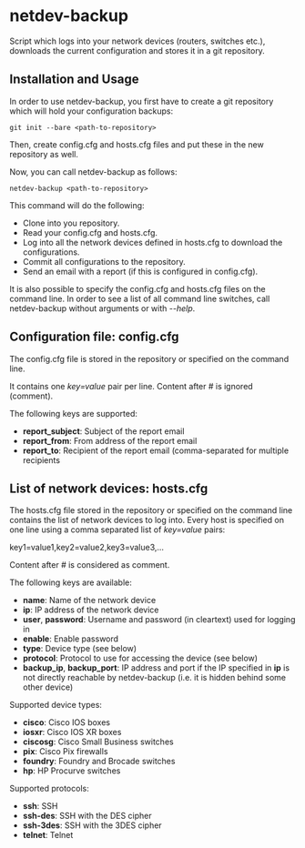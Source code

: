 netdev-backup
=============

Script which logs into your network devices (routers, switches etc.),
downloads the current configuration and stores it in a git repository.

Installation and Usage
----------------------

In order to use netdev-backup, you first have to create a git
repository which will hold your configuration backups:

```
git init --bare <path-to-repository>
```

Then, create config.cfg and hosts.cfg files and put these in the new
repository as well.

Now, you can call netdev-backup as follows:

```
netdev-backup <path-to-repository>
```

This command will do the following:

- Clone into you repository.
- Read your config.cfg and hosts.cfg.
- Log into all the network devices defined in hosts.cfg to download
  the configurations.
- Commit all configurations to the repository.
- Send an email with a report (if this is configured in config.cfg).

It is also possible to specify the config.cfg and hosts.cfg files on
the command line. In order to see a list of all command line switches,
call netdev-backup without arguments or with _--help_.

Configuration file: config.cfg
------------------------------

The config.cfg file is stored in the repository or specified on the
command line.

It contains one _key=value_ pair per line. Content after # is ignored
(comment).

The following keys are supported:

- **report_subject**: Subject of the report email
- **report_from**: From address of the report email
- **report_to**: Recipient of the report email (comma-separated for
  multiple recipients

List of network devices: hosts.cfg
----------------------------------

The hosts.cfg file stored in the repository or specified on the
command line contains the list of network devices to log into. Every
host is specified on one line using a comma separated list of
_key=value_ pairs:

key1=value1,key2=value2,key3=value3,...

Content after # is considered as comment.

The following keys are available:

- **name**: Name of the network device
- **ip**: IP address of the network device
- **user**, **password**: Username and password (in cleartext) used
  for logging in
- **enable**: Enable password
- **type**: Device type (see below)
- **protocol**: Protocol to use for accessing the device (see below)
- **backup_ip**, **backup_port**: IP address and port if the IP
  specified in **ip** is not directly reachable by netdev-backup
  (i.e. it is hidden behind some other device)

Supported device types:

- **cisco**: Cisco IOS boxes
- **iosxr**: Cisco IOS XR boxes
- **ciscosg**: Cisco Small Business switches
- **pix**: Cisco Pix firewalls
- **foundry**: Foundry and Brocade switches
- **hp**: HP Procurve switches

Supported protocols:

- **ssh**: SSH
- **ssh-des**: SSH with the DES cipher
- **ssh-3des**: SSH with the 3DES cipher
- **telnet**: Telnet
